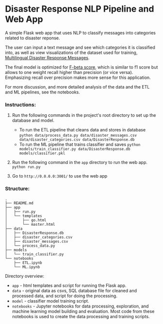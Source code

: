 # Disaster Response NLP Pipeline and Web App

A simple Flask web app that uses NLP to classify messages into categories related to disaster reponse.

The user can input a text message and see which categories it is classified into, as well as view visualizations of the dataset used for training, [Multilingual Disaster Response Messages](https://appen.com/datasets/combined-disaster-response-data/).

The final model is optimized for [F-beta score](https://scikit-learn.org/stable/modules/generated/sklearn.metrics.fbeta_score.html), which is similar to f1 score but allows to one weight recall higher than precision (or vice versa). Emphasizing recall over precision makes more sense for this application.

For more discussion, and more detailed analysis of the data and the ETL and ML pipelines, see the notebooks.

### Instructions:

1. Run the following commands in the project's root directory to set up the database and model.

    - To run the ETL pipeline that cleans data and stores in database
        `python data/process_data.py data/disaster_messages.csv data/disaster_categories.csv data/DisasterResponse.db`
    - To run the ML pipeline that trains classifier and saves
        `python models/train_classifier.py data/DisasterResponse.db models/classifier.pkl`

2. Run the following command in the `app` directory to run the web app.
    `python run.py`

3. Go to `http://0.0.0.0:3001/` to use the web app


### Structure:

```
.
├── README.md
├── app
│   ├── run.py
│   └── templates
│       ├── go.html
│       └── master.html
├── data
│   ├── DisasterResponse.db
│   ├── disaster_categories.csv
│   ├── disaster_messages.csv
│   └── process_data.py
├── models
│   └── train_classifier.py
└── notebooks
    ├── ETL.ipynb
    └── ML.ipynb
```

Directory overview:
- `app` - html templates and script for running the Flask app.
- `data` - original data as csvs, SQL database file for cleaned and processed data, and script for doing the processing.
- `model` - classifier model training script.
- `notebooks` - Jupyter notebooks for data processing, exploration, and machine learning model building and evaluation. Most code from these notebooks is used to create the data processing and training scripts.

